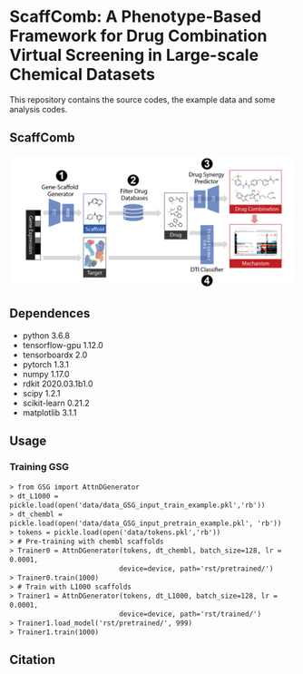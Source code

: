 # ScaffComb: A Phenotype-Based Framework for Drug Combination Virtual Screening in Large-scale Chemical Datasets
This repository contains the source codes, the example data and some analysis codes.

## ScaffComb
![image](https://github.com/Mzye21/ScaffComb/blob/e78391d1dd0efb651ab030d0f90e0ab21a6b697e/Figures/scaffcomb.png)

## Dependences
* python 3.6.8
* tensorflow-gpu 1.12.0
* tensorboardx 2.0
* pytorch 1.3.1
* numpy 1.17.0
* rdkit 2020.03.1b1.0
* scipy 1.2.1
* scikit-learn 0.21.2
* matplotlib 3.1.1

## Usage
### Training GSG
    > from GSG import AttnDGenerator
    > dt_L1000 = pickle.load(open('data/data_GSG_input_train_example.pkl','rb'))
    > dt_chembl = pickle.load(open('data/data_GSG_input_pretrain_example.pkl', 'rb'))
    > tokens = pickle.load(open('data/tokens.pkl','rb'))
    > # Pre-training with chembl scaffolds
    > Trainer0 = AttnDGenerator(tokens, dt_chembl, batch_size=128, lr = 0.0001,
                               device=device, path='rst/pretrained/')
    > Trainer0.train(1000)
    > # Train with L1000 scaffolds
    > Trainer1 = AttnDGenerator(tokens, dt_L1000, batch_size=128, lr = 0.0001,
                               device=device, path='rst/trained/')
    > Trainer1.load_model('rst/pretrained/', 999)
    > Trainer1.train(1000)
## Citation
